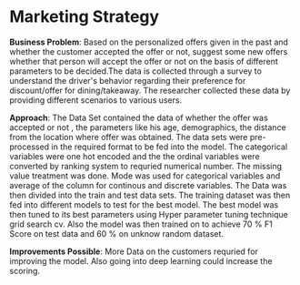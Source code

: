 # Marketing Strategy
 
**Business Problem**: Based on the personalized offers given in the past and whether the customer accepted the offer or not, suggest some new offers whether that person will accept the offer or not on the basis of different parameters to be decided.The data is collected through a survey to understand the driver's behavior regarding their preference for discount/offer for dining/takeaway. The researcher collected these data by providing different scenarios to various users.

**Approach**:  The Data Set contained the data of whether the offer was accepted or not , the parameters like his age, demographics, the distance from the location where offer was obtained. The data sets were pre-processed in the required format to be fed into the model. The categorical variables were one hot encoded and the the ordinal variables were converted by ranking system to requried numerical number. The missing value treatment was done. Mode was used for categorical variables and average of the column for continous and discrete variables. The Data was then divided into the train and test data sets. The training dataset was then fed into different models to test for the best model. The best model was then tuned to its best parameters using Hyper parameter tuning technique grid search cv. Also the model was then trained on to achieve 70 % F1 Score on test data and 60 % on unknow random dataset.

**Improvements Possible**: More Data on the customers requried for improving the model. Also going into deep learning could increase the scoring.
